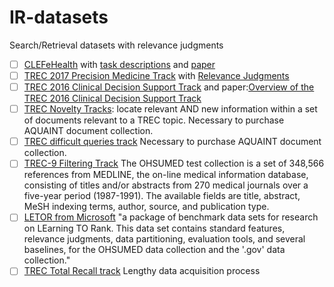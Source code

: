 # IR-datasets
Search/Retrieval datasets with relevance judgments

- [ ] [CLEFeHealth](https://github.com/CLEFeHealth) with [task descriptions](https://sites.google.com/site/clefehealth/tasks) and [paper](http://doras.dcu.ie/20122/1/SIGIR1013ws_paper12_cameraReady.pdf)
- [ ] [TREC 2017 Precision Medicine Track](http://www.trec-cds.org/2017.html) with [Relevance Judgments](https://trec.nist.gov/data/precmed2017.html)
- [ ] [TREC 2016 Clinical Decision Support Track](http://www.trec-cds.org/2016.html) and paper:[Overview of the TREC 2016 Clinical Decision Support Track](https://trec.nist.gov/pubs/trec25/papers/Overview-CL.pdf)
- [ ] [TREC Novelty Tracks](https://trec.nist.gov/data/novelty.html): locate relevant AND new information within a set of documents relevant to a TREC topic. Necessary to purchase AQUAINT document collection.
- [ ]  [TREC difficult queries track](https://trec.nist.gov/data/t14_robust.html) Necessary to purchase AQUAINT document collection.
- [ ] [TREC-9 Filtering Track](https://trec.nist.gov/data/t9_filtering.html) The OHSUMED test collection is a set of 348,566 references from MEDLINE, the on-line medical information database, consisting of titles and/or abstracts from 270 medical journals over a five-year period (1987-1991). The available fields are title, abstract, MeSH indexing terms, author, source, and publication type.
- [ ] [LETOR from Microsoft](https://www.microsoft.com/en-us/research/project/letor-learning-rank-information-retrieval/?from=http%3A%2F%2Fresearch.microsoft.com%2Fen-us%2Fum%2Fbeijing%2Fprojects%2Fletor%2F) "a package of benchmark data sets for research on LEarning TO Rank. This data set contains standard features, relevance judgments, data partitioning, evaluation tools, and several baselines, for the OHSUMED data collection and the '.gov' data collection." 
- [ ] [TREC Total Recall track](https://plg.uwaterloo.ca/~gvcormac/total-recall/) Lengthy data acquisition process
